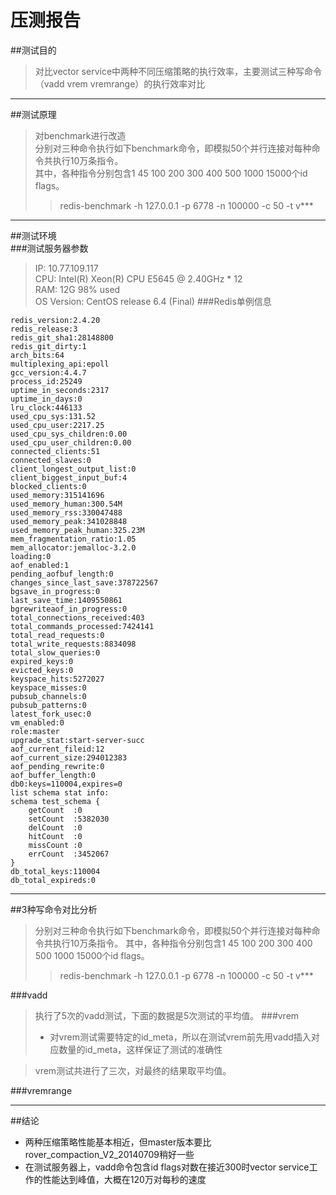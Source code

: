 压测报告
======
##测试目的
>对比vector service中两种不同压缩策略的执行效率，主要测试三种写命令（vadd vrem vremrange）的执行效率对比
****
##测试原理
>对benchmark进行改造  
>分别对三种命令执行如下benchmark命令，即模拟50个并行连接对每种命令共执行10万条指令。  
>其中，各种指令分别包含1 45 100 200 300 400 500 1000 15000个id flags。
>>redis-benchmark -h 127.0.0.1 -p 6778 -n 100000 -c 50 -t v***  
****
##测试环境  
###测试服务器参数
>IP: 10.77.109.117  
>CPU: Intel(R) Xeon(R) CPU E5645  @ 2.40GHz * 12  
>RAM: 12G 98% used  
>OS Version: CentOS release 6.4 (Final)
###Redis单例信息
```
redis_version:2.4.20
redis_release:3
redis_git_sha1:28148800
redis_git_dirty:1
arch_bits:64
multiplexing_api:epoll
gcc_version:4.4.7
process_id:25249
uptime_in_seconds:2317
uptime_in_days:0
lru_clock:446133
used_cpu_sys:131.52
used_cpu_user:2217.25
used_cpu_sys_children:0.00
used_cpu_user_children:0.00
connected_clients:51
connected_slaves:0
client_longest_output_list:0
client_biggest_input_buf:4
blocked_clients:0
used_memory:315141696
used_memory_human:300.54M
used_memory_rss:330047488
used_memory_peak:341028848
used_memory_peak_human:325.23M
mem_fragmentation_ratio:1.05
mem_allocator:jemalloc-3.2.0
loading:0
aof_enabled:1
pending_aofbuf_length:0
changes_since_last_save:378722567
bgsave_in_progress:0
last_save_time:1409550861
bgrewriteaof_in_progress:0
total_connections_received:403
total_commands_processed:7424141
total_read_requests:0
total_write_requests:8834098
total_slow_queries:0
expired_keys:0
evicted_keys:0
keyspace_hits:5272027
keyspace_misses:0
pubsub_channels:0
pubsub_patterns:0
latest_fork_usec:0
vm_enabled:0
role:master
upgrade_stat:start-server-succ
aof_current_fileid:12
aof_current_size:294012383
aof_pending_rewrite:0
aof_buffer_length:0
db0:keys=110004,expires=0
list schema stat info:
schema test_schema {
	getCount  :0 
	setCount  :5382030 
	delCount  :0 
	hitCount  :0 
	missCount :0 
	errCount  :3452067 
}
db_total_keys:110004
db_total_expireds:0

```
****
##3种写命令对比分析
>分别对三种命令执行如下benchmark命令，即模拟50个并行连接对每种命令共执行10万条指令。
>其中，各种指令分别包含1 45 100 200 300 400 500 1000 15000个id flags。
>>redis-benchmark -h 127.0.0.1 -p 6778 -n 100000 -c 50 -t v***  


###vadd
>执行了5次的vadd测试，下面的数据是5次测试的平均值。
###vrem
>* 对vrem测试需要特定的id_meta，所以在测试vrem前先用vadd插入对应数量的id_meta，这样保证了测试的准确性

>vrem测试共进行了三次，对最终的结果取平均值。

###vremrange
****
##结论
* 两种压缩策略性能基本相近，但master版本要比rover_compaction_V2_20140709稍好一些  
* 在测试服务器上，vadd命令包含id flags对数在接近300时vector service工作的性能达到峰值，大概在120万对每秒的速度